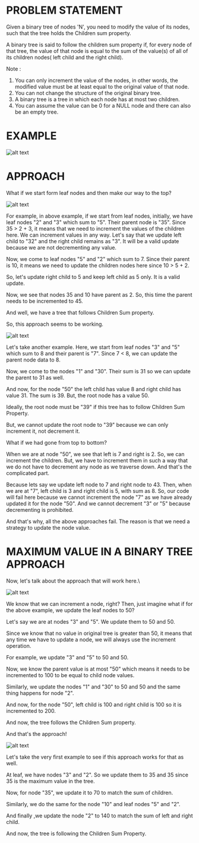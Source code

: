 # PROBLEM STATEMENT

Given a binary tree of nodes 'N', you need to modify the value of its nodes, such that the tree holds the Children sum property.

A binary tree is said to follow the children sum property if, for every node of that tree, the value of that node is equal to the sum of the value(s) of all of its children nodes( left child and the right child).

Note :
 1. You can only increment the value of the nodes, in other words, the modified value must be at least equal to the original value of that node.
 2. You can not change the structure of the original binary tree.
 3. A binary tree is a tree in which each node has at most two children.      
 4. You can assume the value can be 0 for a NULL node and there can also be an empty tree.

# EXAMPLE

![alt text](image.png)


# APPROACH

What if we start form leaf nodes and then make our way to the top?

![alt text](image.png)

For example, in above example, if we start from leaf nodes, initially, we have leaf nodes "2" and "3" which sum to "5". Their parent node is "35". Since 35 > 2 + 3, it means that we need to increment the values of the children here. We can increment values in any way. Let's say that we update left child to "32" and the right child remains as "3". It will be a valid update because we are not decrementing any value.

Now, we come to leaf nodes "5" and "2" which sum to 7. Since their parent is 10, it means we need to update the children nodes here since 10 > 5 + 2.

So, let's update right child to 5 and keep left child as 5 only. It is a valid update.

Now, we see that nodes 35 and 10 have parent as 2. So, this time the parent needs to be incremented to 45.

And well, we have a tree that follows Children Sum property.

So, this approach seems to be working.

![alt text](image-1.png)

Let's take another example.
Here, we start from leaf nodes "3" and "5" which sum to 8 and their parent is "7". Since 7 < 8, we can update the parent node data to 8.

Now, we come to the nodes "1" and "30". Their sum is 31 so we can update the parent to 31 as well.

And now, for the node "50" the left child has value 8 and right child has value 31. The sum is 39. But, the root node has a value 50.

Ideally, the root node must be "39" if this tree has to follow Children Sum Property.

But, we cannot update the root node to "39" because we can only increment it, not decrement it.

What if we had gone from top to bottom?

When we are at node "50", we see that left is 7 and right is 2. So, we can increment the children. But, we have to increment them in such a way that we do not have to decrement any node as we traverse down. And that's the complicated part.

Because lets say we update left node to 7 and right node to 43. Then, when we are at "7", left child is 3 and right child is 5, with sum as 8. So, our code will fail here because we cannot increment the node "7" as we have already updated it for the node "50". And we cannot decrement "3" or "5" because decrementing is prohibited.

And that's why, all the above approaches fail. The reason is that we need a strategy to update the node value.

# MAXIMUM VALUE IN A BINARY TREE APPROACH

Now, let's talk about the approach that will work here.\

![alt text](image-1.png)

We know that we can increment a node, right? Then, just imagine what if for the above example, we update the leaf nodes to 50?

Let's say we are at nodes "3" and "5". We update them to 50 and 50.

Since we know that no value in original tree is greater than 50, it means that any time we have to update a node, we will always use the increment operation.

For example, we update "3" and "5" to 50 and 50. 

Now, we know the parent value is at most "50" which means it needs to be incremented to 100 to be equal to child node values.

Similarly, we update the nodes "1" and "30" to 50 and 50 and the same thing happens for node "2".

And now, for the node "50", left child is 100 and right child is 100 so it is incremented to 200.

And now, the tree follows the Children Sum property.

And that's the approach!

![alt text](image.png)

Let's take the very first example to see if this approach works for that as well.

At leaf, we have nodes "3" and "2". So we update them to 35 and 35 since 35 is the maximum value in the tree.

Now, for node "35", we update it to 70 to match the sum of children.

Similarly, we do the same for the node "10" and leaf nodes "5" and "2".

And finally ,we update the node "2" to 140 to match the sum of left and right child.

And now, the tree is following the Children Sum Property.